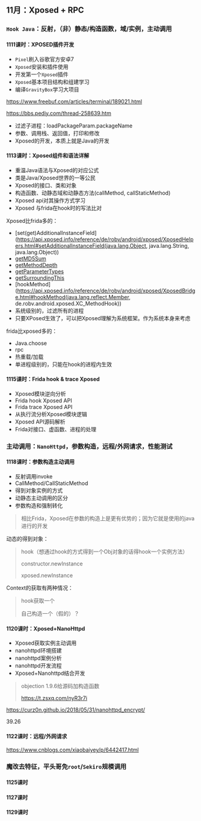 ## 11月：Xposed + RPC

### `Hook Java`：反射，（非）静态/构造函数，域/实例，主动调用

#### 1111课时：XPOSED插件开发

- `Pixel`刷入谷歌官方安卓7
- `Xposed`安装和插件使用
- 开发第一个`Xposed`插件
- `Xposed`基本项目结构和组建学习
- 编译`GravityBox`学习大项目

https://www.freebuf.com/articles/terminal/189021.html

https://bbs.pediy.com/thread-258639.htm

- 过滤子进程：loadPackageParam.packageName
- 参数、调用栈、返回值，打印和修改
- Xposed的开发，本质上就是Java的开发

#### 1113课时：Xposed组件和语法详解

- 重温Java语法与Xposed的对应公式
- 类是Java/Xposed世界的一等公民
- Xposed的接口、类和对象
- 构造函数、动静态域和动静态方法(callMethod, callStaticMethod)
- Xposed api对其操作方式学习
- Xposed 与frida在hook时的写法比对

Xposed比frida多的：

- [set(get)AdditionalInstanceField](https://api.xposed.info/reference/de/robv/android/xposed/XposedHelpers.html#setAdditionalInstanceField(java.lang.Object, java.lang.String, java.lang.Object))
- [getMD5Sum](https://api.xposed.info/reference/de/robv/android/xposed/XposedHelpers.html#getMD5Sum(java.lang.String))
- [getMethodDepth](https://api.xposed.info/reference/de/robv/android/xposed/XposedHelpers.html#getMethodDepth(java.lang.String))
- [getParameterTypes](https://api.xposed.info/reference/de/robv/android/xposed/XposedHelpers.html#getParameterTypes(java.lang.Object...))
- [getSurroundingThis](https://api.xposed.info/reference/de/robv/android/xposed/XposedHelpers.html#getSurroundingThis(java.lang.Object))
- [hookMethod](https://api.xposed.info/reference/de/robv/android/xposed/XposedBridge.html#hookMethod(java.lang.reflect.Member, de.robv.android.xposed.XC_MethodHook))
- 系统级别的，过滤所有的进程
- 只要XPosed生效了，可以把Xposed理解为系统框架。作为系统本身来考虑

frida比xposed多的：

- Java.choose
- rpc
- 热重载/加载
- 单进程级别的，只能在hook的进程内生效

#### 1115课时：Frida hook & trace Xposed

- Xposed模块逆向分析 
- Frida hook Xposed API
- Frida trace Xposed API
- 从执行流分析Xposed模块逻辑
- Xposed API源码解析
- Frida对接口、虚函数、进程的处理

### 主动调用：`NanoHttpd`，参数构造，远程/外网请求，性能测试

#### 1118课时：参数构造主动调用

- 反射调用invoke
- CallMethod/CallStaticMethod
- 得到对象实例的方式
- 动静态主动调用的区分
- 参数构造和强制转化

> 相比Frida，Xposed在参数的构造上是更有优势的；因为它就是使用的java进行的开发

动态的得到对象：

>hook（想通过hook的方式得到一个Obj对象的话得hook一个实例方法）
>
>constructor.newInstance
>
>xposed.newInstance

Context的获取有两种情况：

> hook获取一个
>
> 自己构造一个（假的）？

#### 1120课时：Xposed+NanoHttpd

- Xposed获取实例主动调用
- nanohttpd环境搭建
- nanohttpd案例分析
- nanohttpd开发流程
- Xposed+Nanohttpd结合开发

> objection 1.9.6给源码加构造函数
>
> https://t.zsxq.com/nyR3r7i

https://curz0n.github.io/2018/05/31/nanohttpd_encrypt/

39.26

#### 1122课时：远程/外网请求

https://www.cnblogs.com/xiaobaiyey/p/6442417.html



### 魔改去特征，平头哥免`root`/`Sekiro`规模调用

#### 1125课时



#### 1127课时



#### 1129课时
